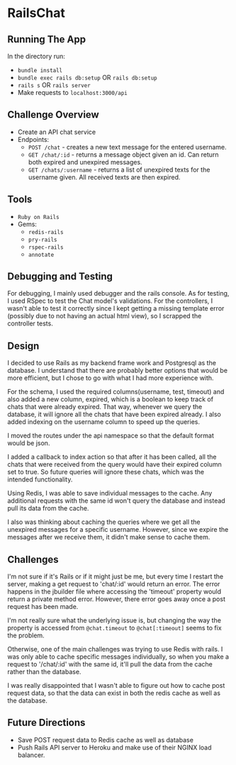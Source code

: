 # RailsChat

## Running The App
In the directory run:

* `bundle install`
* `bundle exec rails db:setup` OR `rails db:setup`
* `rails s` OR `rails server`
* Make requests to `localhost:3000/api`

## Challenge Overview
* Create an API chat service
* Endpoints:
  * `POST /chat` - creates a new text message for the entered username.
  * `GET /chat/:id` - returns a message object given an id. Can return both expired and unexpired messages.
  * `GET /chats/:username` - returns a list of unexpired texts for the username given. All received texts are then expired.

## Tools
* `Ruby on Rails`
* Gems:
  * `redis-rails`
  * `pry-rails`
  * `rspec-rails`
  * `annotate`

## Debugging and Testing
For debugging, I mainly used debugger and the rails console. As for testing, I used RSpec to test the Chat model's validations. For the controllers, I wasn't able to test it correctly since I kept getting a missing template error (possibly due to not having an actual html view), so I scrapped the controller tests.

## Design
I decided to use Rails as my backend frame work and Postgresql as the database. I understand that there are probably better options that would be more efficient, but I chose to go with what I had more experience with.

For the schema, I used the required columns(username, test, timeout) and also added a new column, expired, which is a boolean to keep track of chats that were already expired. That way, whenever we query the database, it will ignore all the chats that have been expired already. I also added indexing on the username column to speed up the queries.

I moved the routes under the api namespace so that the default format would be json.

I added a callback to index action so that after it has been called, all the chats that were received from the query would have their expired column set to true. So future queries will ignore these chats, which was the intended functionality.

Using Redis, I was able to save individual messages to the cache. Any additional requests with the same id won't query the database and instead pull its data from the cache.

I also was thinking about caching the queries where we get all the unexpired messages for a specific username. However, since we expire the messages after we receive them, it didn't make sense to cache them.

## Challenges
I'm not sure if it's Rails or if it might just be me, but every time I restart the server, making a get request to 'chat/:id' would return an error. The error happens in the jbuilder file where accessing the 'timeout' property would return a private method error. However, there error goes away once a post request has been made.

I'm not really sure what the underlying issue is, but changing the way the property is accessed from `@chat.timeout` to `@chat[:timeout]` seems to fix the problem.

Otherwise, one of the main challenges was trying to use Redis with rails. I was only able to cache specific messages individually, so when you make a request to '/chat/:id' with the same id, it'll pull the data from the cache rather than the database.

I was really disappointed that I wasn't able to figure out how to cache post request data, so that the data can exist in both the redis cache as well as the database.

## Future Directions
* Save POST request data to Redis cache as well as database
* Push Rails API server to Heroku and make use of their NGINX load balancer.
